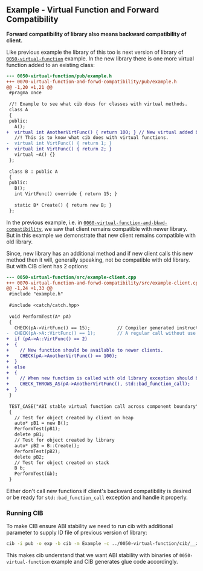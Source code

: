 ## Example - Virtual Function and Forward Compatibility

**Forward compatibility of library also means backward compatibility of client.**

Like previous example the library of this too is next version of library of [`0050-virtual-function`](../0050-virtual-function) example. In the new library there is one more virtual function added to an existing class:

```diff
--- 0050-virtual-function/pub/example.h
+++ 0070-virtual-function-and-forwd-compatibility/pub/example.h
@@ -1,20 +1,21 @@
 #pragma once
 
 //! Example to see what cib does for classes with virtual methods.
 class A
 {
 public:
   A();
+  virtual int AnotherVirtFunc() { return 100; } // New virtual added before existing one.
   //! This is to know what cib does with virtual functions.
-  virtual int VirtFunc() { return 1; }
+  virtual int VirtFunc() { return 2; }
   virtual ~A() {}
 };
 
 class B : public A
 {
 public:
   B();
   int VirtFunc() override { return 15; }
 
   static B* Create() { return new B; }
 };

```

In the previous example, i.e. in [`0060-virtual-function-and-bkwd-compatibility`](../0060-virtual-function-and-bkwd-compatibility), we saw that client remains compatible with newer library. But in this example we demonstrate that new client remains compatible with old library.

Since, new library has an additional method and if new client calls this new method then it will, generally speaking, not be compatible with old library. But with CIB client has 2 options:

```diff
--- 0050-virtual-function/src/example-client.cpp
+++ 0070-virtual-function-and-forwd-compatibility/src/example-client.cpp
@@ -1,24 +1,33 @@
 #include "example.h"
 
 #include <catch/catch.hpp>
 
 void PerformTest(A* pA)
 {
   CHECK(pA->VirtFunc() == 15);          // Compiler generated instruction will effectively call `pA->B::VirtFunc()`
-  CHECK(pA->A::VirtFunc() == 1);        // A regular call without use of virtual table.
+  if (pA->A::VirtFunc() == 2)
+  {
+    // New function should be available to newer clients.
+    CHECK(pA->AnotherVirtFunc() == 100);
+  }
+  else
+  {
+    // When new function is called with old library exception should be thrown.
+    CHECK_THROWS_AS(pA->AnotherVirtFunc(), std::bad_function_call);
+  }
 }
 
 TEST_CASE("ABI stable virtual function call across component boundary")
 {
   // Test for object created by client on heap
   auto* pB1 = new B();
   PerformTest(pB1);
   delete pB1;
   // Test for object created by library
   auto* pB2 = B::Create();
   PerformTest(pB2);
   delete pB2;
   // Test for object created on stack
   B b;
   PerformTest(&b);
 }

```

Either don't call new functions if client's backward compatibility is desired or be ready for `std::bad_function_call` exception and handle it properly.

### Running CIB
To make CIB ensure ABI stability we need to run cib with additional parameter to supply ID file of previous version of library:

```sh
cib -i pub -o exp -b cib -m Example -c ../0050-virtual-function/cib/__zz_cib_Example-ids.h
```

This makes cib understand that we want ABI stability with binaries of `0050-virtual-function` example and CIB generates glue code accordingly.

